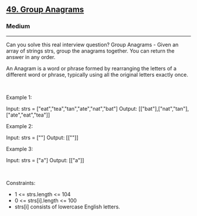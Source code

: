 <h2><a href="https://leetcode.com/problems/group-anagrams/">49. Group Anagrams</a></h2><h3>Medium</h3><hr>Can you solve this real interview question? Group Anagrams - Given an array of strings strs, group the anagrams together. You can return the answer in any order.

An Anagram is a word or phrase formed by rearranging the letters of a different word or phrase, typically using all the original letters exactly once.

 

Example 1:

Input: strs = ["eat","tea","tan","ate","nat","bat"]
Output: [["bat"],["nat","tan"],["ate","eat","tea"]]


Example 2:

Input: strs = [""]
Output: [[""]]


Example 3:

Input: strs = ["a"]
Output: [["a"]]


 

Constraints:

 * 1 <= strs.length <= 104
 * 0 <= strs[i].length <= 100
 * strs[i] consists of lowercase English letters.